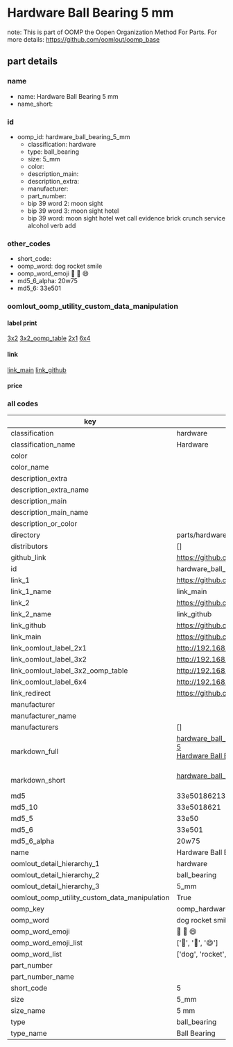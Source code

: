 # Hardware Ball Bearing 5 mm  

note: This is part of OOMP the Oopen Organization Method For Parts. For more details: https://github.com/oomlout/oomp_base

##  part details
  







### name
* name: Hardware Ball Bearing 5 mm
* name_short: 
### id
* oomp_id: hardware_ball_bearing_5_mm
  * classification: hardware
  * type: ball_bearing
  * size: 5_mm
  * color: 
  * description_main: 
  * description_extra: 
  * manufacturer: 
  * part_number: 
  * bip 39 word 2: moon sight
  * bip 39 word 3: moon sight hotel
  * bip 39 word: moon sight hotel wet call evidence brick crunch service alcohol verb add

### other_codes
* short_code: 
* oomp_word: dog rocket smile
* oomp_word_emoji :dog: :rocket: :smile:
* md5_6_alpha: 20w75
* md5_6: 33e501






### oomlout_oomp_utility_custom_data_manipulation
#### label print
[3x2](http://192.168.1.245:1112/?label=oomp%2020w75)
[3x2_oomp_table](http://192.168.1.108:1112/?label=oomp%2020w75)
[2x1](http://192.168.1.242:1112/?label=oomp%2020w75)
[6x4](http://192.168.1.55:1112/?label=oomp%2020w75)    

#### link

[link_main](https://github.com/oomlout/oomlout_oomp_version_1_messy/tree/main/parts/hardware_ball_bearing_5_mm) [link_github](https://github.com/oomlout/oomlout_oomp_version_1_messy/tree/main/parts/hardware_ball_bearing_5_mm)                             

#### price







### all codes 
| key | value |  
| --- | --- |  
| classification | hardware |  
| classification_name | Hardware |  
| color |  |  
| color_name |  |  
| description_extra |  |  
| description_extra_name |  |  
| description_main |  |  
| description_main_name |  |  
| description_or_color |   |  
| directory | parts/hardware_ball_bearing_5_mm |  
| distributors | [] |  
| github_link | https://github.com/oomlout/oomlout_oomp_part_src/tree/main/parts/hardware_ball_bearing_5_mm |  
| id | hardware_ball_bearing_5_mm |  
| link_1 | https://github.com/oomlout/oomlout_oomp_version_1_messy/tree/main/parts/hardware_ball_bearing_5_mm |  
| link_1_name | link_main |  
| link_2 | https://github.com/oomlout/oomlout_oomp_version_1_messy/tree/main/parts/hardware_ball_bearing_5_mm |  
| link_2_name | link_github |  
| link_github | https://github.com/oomlout/oomlout_oomp_version_1_messy/tree/main/parts/hardware_ball_bearing_5_mm |  
| link_main | https://github.com/oomlout/oomlout_oomp_version_1_messy/tree/main/parts/hardware_ball_bearing_5_mm |  
| link_oomlout_label_2x1 | http://192.168.1.242:1112/?label=oomp%2020w75 |  
| link_oomlout_label_3x2 | http://192.168.1.245:1112/?label=oomp%2020w75 |  
| link_oomlout_label_3x2_oomp_table | http://192.168.1.108:1112/?label=oomp%2020w75 |  
| link_oomlout_label_6x4 | http://192.168.1.55:1112/?label=oomp%2020w75 |  
| link_redirect | https://github.com/oomlout/oomlout_oomp_version_1_messy/tree/main/parts/hardware_ball_bearing_5_mm |  
| manufacturer |  |  
| manufacturer_name |  |  
| manufacturers | [] |  
| markdown_full | [hardware_ball_bearing_5_mm](none)<br>[5](none)<br>[Hardware Ball Bearing 5 Mm](none)<br><br> |  
| markdown_short | [hardware_ball_bearing_5_mm](none)<br><br> |  
| md5 | 33e501862134e37537103f98dc720c7c |  
| md5_10 | 33e5018621 |  
| md5_5 | 33e50 |  
| md5_6 | 33e501 |  
| md5_6_alpha | 20w75 |  
| name | Hardware Ball Bearing 5 mm |  
| oomlout_detail_hierarchy_1 | hardware |  
| oomlout_detail_hierarchy_2 | ball_bearing |  
| oomlout_detail_hierarchy_3 | 5_mm |  
| oomlout_oomp_utility_custom_data_manipulation | True |  
| oomp_key | oomp_hardware_ball_bearing_5_mm |  
| oomp_word | dog rocket smile |  
| oomp_word_emoji | :dog: :rocket: :smile: |  
| oomp_word_emoji_list | [':dog:', ':rocket:', ':smile:'] |  
| oomp_word_list | ['dog', 'rocket', 'smile'] |  
| part_number |  |  
| part_number_name |  |  
| short_code | 5 |  
| size | 5_mm |  
| size_name | 5 mm |  
| type | ball_bearing |  
| type_name | Ball Bearing |  
